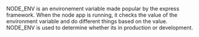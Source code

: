NODE_ENV is an environement variable made popular by the express framework. When the node app is running, it checks the value of the environment variable and do different things based on the value. NODE_ENV is used to determine whether its in production or development.